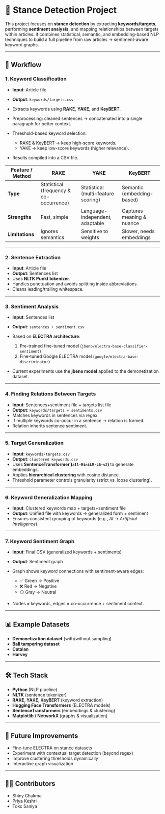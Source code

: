 
# 📝 Stance Detection Project

This project focuses on **stance detection** by extracting **keywords/targets**, performing **sentiment analysis**, and mapping relationships between targets within articles. It combines statistical, semantic, and embedding-based NLP techniques to build a full pipeline from raw articles → sentiment-aware keyword graphs.

---

## 🚀 Workflow

### 1. **Keyword Classification**

* **Input**: Article file
* **Output**: `keywords/targets.csv`
* Extracts keywords using **RAKE**, **YAKE**, and **KeyBERT**.
* Preprocessing: cleaned sentences → concatenated into a single paragraph for better context.
* Threshold-based keyword selection:

  * RAKE & KeyBERT → keep high-score keywords.
  * YAKE → keep low-score keywords (higher relevance).
* Results compiled into a CSV file.

| Feature / Method | RAKE                                    | YAKE                                | KeyBERT                    |
| ---------------- | --------------------------------------- | ----------------------------------- | -------------------------- |
| **Type**         | Statistical (frequency & co-occurrence) | Statistical (multi-feature scoring) | Semantic (embedding-based) |
| **Strengths**    | Fast, simple                            | Language-independent, adaptable     | Captures meaning & nuance  |
| **Limitations**  | Ignores semantics                       | Sensitive to weights                | Slower, needs embeddings   |

---

### 2. **Sentence Extraction**

* **Input**: Article file
* **Output**: Sentences list
* Uses **NLTK Punkt tokenizer**.
* Handles punctuation and avoids splitting inside abbreviations.
* Cleans leading/trailing whitespace.

---

### 3. **Sentiment Analysis**

* **Input**: Sentences list
* **Output**: `sentences + sentiment.csv`
* Based on **ELECTRA architecture**:

  1. Pre-trained fine-tuned model (`jbeno/electra-base-classifier-sentiment`)
  2. Fine-tuned Google ELECTRA model (`google/electra-base-discriminator`)
* Current experiments use the **jbeno model** applied to the demonetization dataset.

---

### 4. **Finding Relations Between Targets**

* **Input**: Sentences+sentiment file + targets list file
* **Output**: `keywords/targets + sentiments.csv`
* Matches keywords in sentences via regex.
* If multiple keywords co-occur in a sentence → relation is formed.
* Relation inherits sentence sentiment.

---

### 5. **Target Generalization**

* **Input**: `keywords/targets.csv`
* **Output**: `clustered keywords.csv`
* Uses **SentenceTransformer (`all-MiniLM-L6-v2`)** to generate embeddings.
* Applies **hierarchical clustering** with cosine distance.
* Threshold parameter controls granularity (strict vs. loose clustering).

---

### 6. **Keyword Generalization Mapping**

* **Input**: Clustered keywords map + targets+sentiment file
* **Output**: Unified file with keywords → generalized form + sentiment
* Ensures consistent grouping of keywords (e.g., *AI* → *Artificial Intelligence*).

---

### 7. **Keyword Sentiment Graph**

* **Input**: Final CSV (generalized keywords + sentiments)
* **Output**: Sentiment graph
* Graph shows keyword connections with sentiment-aware edges:

  * ✅ Green → Positive
  * ❌ Red → Negative
  * ⚪ Gray → Neutral
* Nodes = keywords, edges = co-occurrence + sentiment context.

---

## 📊 Example Datasets

* **Demonetization dataset** (with/without sampling)
* **Ball tampering dataset**
* **Catalan**
* **Harvey**

---

## 🛠️ Tech Stack

* **Python** (NLP pipeline)
* **NLTK** (sentence tokenizer)
* **RAKE, YAKE, KeyBERT** (keyword extraction)
* **Hugging Face Transformers** (ELECTRA models)
* **SentenceTransformers** (embeddings & clustering)
* **Matplotlib / NetworkX** (graphs & visualization)

---

## 📌 Future Improvements

* Fine-tune ELECTRA on stance datasets
* Experiment with contextual target detection (beyond regex)
* Improve clustering thresholds dynamically
* Interactive graph visualization

---

## 👩‍💻 Contributors

* Shiny Chakma
* Priya Keshri
* Toko Saniya

